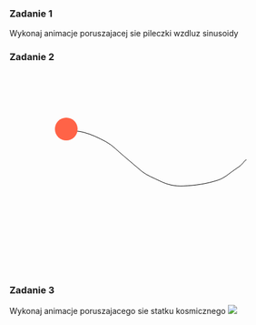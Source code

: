 ### Zadanie 1

Wykonaj animacje poruszajacej sie pileczki wzdluz sinusoidy


### Zadanie 2


<svg width="500" height="350" viewBox="0 0 500 350">
  <path id="motionPath" fill="none" stroke="#000000" stroke-miterlimit="10" d="M91.4,104.2c3.2-3.4,18.4-0.6,23.4-0.6c5.7,0.1,10.8,0.9,16.3,2.3
	c13.5,3.5,26.1,9.6,38.5,16.2c12.3,6.5,21.3,16.8,31.9,25.4c10.8,8.7,21,18.3,31.7,26.9c9.3,7.4,20.9,11.5,31.4,16.7
	c13.7,6.8,26.8,9.7,41.8,9c21.4-1,40.8-3.7,61.3-10.4c10.9-3.5,18.9-11.3,28.5-17.8c5.4-3.7,10.4-6.7,14.8-11.5
	c1.9-2.1,3.7-5.5,6.5-6.5"/>
  <circle id="circle" r="20" cx="100" cy="100" fill="tomato" />
   
  <animateMotion 
           xlink:href="#circle"
           dur="1s"
           begin="click"
           fill="freeze">
    <mpath xlink:href="#motionPath" />
  </animateMotion>
</svg>



### Zadanie 3


Wykonaj animacje poruszajacego sie statku kosmicznego
<img src="http://demo.icanbecreative.com/animate-along-svg-path/svg-animate-along-path-600.gif">


